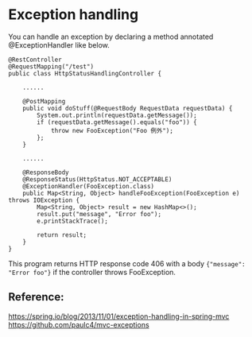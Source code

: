 # Exception handling
You can handle an exception by declaring a method annotated @ExceptionHandler like below.

```
@RestController
@RequestMapping("/test")
public class HttpStatusHandlingController {

    ......

    @PostMapping
    public void doStuff(@RequestBody RequestData requestData) {
        System.out.println(requestData.getMessage());
        if (requestData.getMessage().equals("foo")) {
            throw new FooException("Foo 例外");
        };
    }

    ......

    @ResponseBody
    @ResponseStatus(HttpStatus.NOT_ACCEPTABLE)
    @ExceptionHandler(FooException.class)
    public Map<String, Object> handleFooException(FooException e) throws IOException {
        Map<String, Object> result = new HashMap<>();
        result.put("message", "Error foo");
        e.printStackTrace();

        return result;
    }
}
```

This program returns HTTP response code 406 with a body `{"message": "Error foo"}` if the controller throws FooException.

## Reference:
https://spring.io/blog/2013/11/01/exception-handling-in-spring-mvc
https://github.com/paulc4/mvc-exceptions

